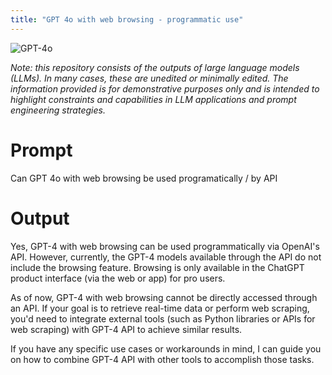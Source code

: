 ```yaml
---
title: "GPT 4o with web browsing - programmatic use"
---
```

![GPT-4o](https://img.shields.io/badge/GPT--4o-3333FF?style=for-the-badge&logo=openai&logoColor=white)



*Note: this repository consists of the outputs of large language models (LLMs). In many cases, these are unedited or minimally edited. The information provided is for demonstrative purposes only and is intended to highlight constraints and capabilities in LLM applications and prompt engineering strategies.*


# Prompt

Can GPT 4o with web browsing be used programatically / by API

# Output

Yes, GPT-4 with web browsing can be used programmatically via OpenAI's API. However, currently, the GPT-4 models available through the API do not include the browsing feature. Browsing is only available in the ChatGPT product interface (via the web or app) for pro users. 

As of now, GPT-4 with web browsing cannot be directly accessed through an API. If your goal is to retrieve real-time data or perform web scraping, you'd need to integrate external tools (such as Python libraries or APIs for web scraping) with GPT-4 API to achieve similar results.

If you have any specific use cases or workarounds in mind, I can guide you on how to combine GPT-4 API with other tools to accomplish those tasks.